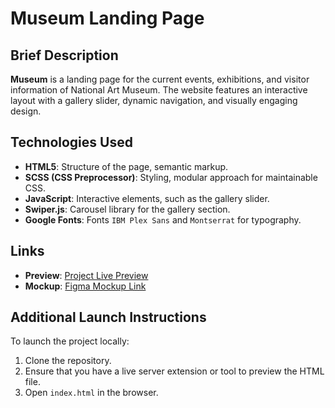 # Museum Landing Page

## Brief Description
**Museum** is a landing page for the current events, exhibitions, and visitor information of National Art Museum. The website features an interactive layout with a gallery slider, dynamic navigation, and visually engaging design.

## Technologies Used

- **HTML5**: Structure of the page, semantic markup.
- **SCSS (CSS Preprocessor)**: Styling, modular approach for maintainable CSS.
- **JavaScript**: Interactive elements, such as the gallery slider.
- **Swiper.js**: Carousel library for the gallery section.
- **Google Fonts**: Fonts `IBM Plex Sans` and `Montserrat` for typography.

## Links
- **Preview**: [Project Live Preview](https://yurovych.github.io/Museum-landing/)
- **Mockup**: [Figma Mockup Link](https://www.figma.com/file/cRBCqE06cDrY3s4jX7h3iY/%D0%9D%D0%90%D0%9C%D0%A3-(Edit)?node-id=0%3A1)

## Additional Launch Instructions
To launch the project locally:

1. Clone the repository.
2. Ensure that you have a live server extension or tool to preview the HTML file.
3. Open `index.html` in the browser.
